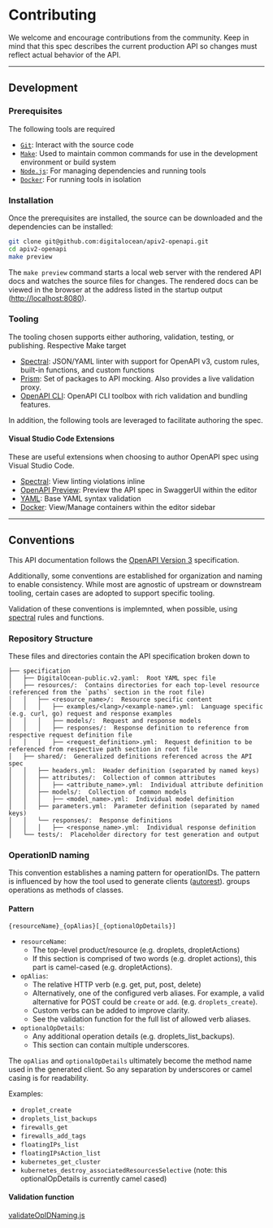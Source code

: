 # Contributing

We welcome and encourage contributions from the community.
Keep in mind that this spec describes the current production API so changes
must reflect actual behavior of the API.

---

## Development

### Prerequisites

The following tools are required

* [`Git`](https://git-scm.com/): Interact with the source code
* [`Make`](https://www.gnu.org/software/make/manual/make.html): Used to maintain
  common commands for use in the development environment or build system
* [`Node.js`](https://nodejs.org/): For managing dependencies and running tools
* [`Docker`](https://www.docker.com/get-started): For running tools in isolation

### Installation

Once the prerequisites are installed, the source can be downloaded and the
dependencies can be installed:

```bash
git clone git@github.com:digitalocean/apiv2-openapi.git
cd apiv2-openapi
make preview
```

The `make preview` command starts a local web server with the rendered API docs
and watches the source files for changes. The rendered docs can be viewed in
the browser at the address listed in the startup output (<http://localhost:8080>).

### Tooling

The tooling chosen supports either authoring, validation, testing, or
publishing. Respective Make target

* [Spectral](https://stoplight.io/open-source/spectral/): JSON/YAML linter with
  support for OpenAPI v3, custom rules, built-in functions, and custom functions
* [Prism](https://stoplight.io/open-source/prism/): Set of packages to API
  mocking. Also provides a live validation proxy.
* [OpenAPI CLI](https://github.com/Redocly/openapi-cli): OpenAPI CLI toolbox
  with rich validation and bundling features.

In addition, the following tools are leveraged to facilitate authoring the spec.

#### Visual Studio Code Extensions

These are useful extensions when choosing to author OpenAPI spec using Visual
Studio Code.

* [Spectral](https://marketplace.visualstudio.com/items?itemName=stoplight.spectral):
  View linting violations inline
* [OpenAPI Preview](https://marketplace.visualstudio.com/items?itemName=zoellner.openapi-preview):
  Preview the API spec in SwaggerUI within the editor
* [YAML](https://marketplace.visualstudio.com/items?itemName=redhat.vscode-yaml):
  Base YAML syntax validation
* [Docker](https://marketplace.visualstudio.com/items?itemName=ms-azuretools.vscode-docker):
  View/Manage containers within the editor sidebar

---

## Conventions

This API documentation follows the
[OpenAPI Version 3](https://swagger.io/specification/) specification.

Additionally, some conventions are established for organization and naming
to enable consistency. While most are agnostic of upstream or downstream
tooling, certain cases are adopted to support specific tooling.

Validation of these conventions is implemnted, when possible, using
[spectral]([spectral](.spectral.yml)) rules and functions.

### Repository Structure

These files and directories contain the API specification broken down to

```text
├── specification
│   ├── DigitalOcean-public.v2.yaml:  Root YAML spec file
│   ├── resources/:  Contains directories for each top-level resource (referenced from the `paths` section in the root file)
│   │   ├── <resource_name>/:  Resource specific content
│   │   │   ├── examples/<lang>/<example-name>.yml:  Language specific (e.g. curl, go) request and response examples
│   │   │   ├── models/:  Request and response models 
│   │   │   ├── responses/:  Response definition to reference from respective request definition file
│   │   │   ├── <request_definition>.yml:  Request definition to be referenced from respective path section in root file
│   ├── shared/:  Generalized definitions referenced across the API spec
│   │   ├── headers.yml:  Header definition (separated by named keys)
│   │   ├── attributes/:  Collection of common attributes
│   │   │   ├── <attribute_name>.yml:  Individual attribute definition
│   │   ├── models/:  Collection of common models
│   │   │   ├── <model_name>.yml:  Individual model definition
│   │   ├── parameters.yml:  Parameter definition (separated by named keys)
│   │   └── responses/:  Response definitions
│   │   │   ├── <response_name>.yml:  Individual response definition
│   └── tests/:  Placeholder directory for test generation and output
```

### OperationID naming

This convention establishes a naming pattern for operationIDs. The pattern is
influenced by how the tool used to generate clients
([autorest](https://azure.github.io/autorest/generate/how-autorest-generates-code-from-openapi.html#generating-operation-classes)).
groups operations as methods of classes.

#### Pattern

`{resourceName}_{opAlias}[_{optionalOpDetails}]`

* `resourceName`:
  * The top-level product/resource (e.g. droplets, dropletActions)
  * If this section is comprised of two words (e.g. droplet actions), this
    part is camel-cased (e.g. dropletActions).
* `opAlias`:
  * The relative HTTP verb (e.g. get, put, post, delete)
  * Alternatively, one of the configured verb aliases. For example, a valid
    alternative for POST could be `create` or `add`. (e.g. `droplets_create`).
  * Custom verbs can be added to improve clarity.
  * See the validation function for the full list of allowed verb aliases.
* `optionalOpDetails`:
  * Any additional operation details (e.g. droplets_list_backups).
  * This section can contain multiple underscores.

The `opAlias` and `optionalOpDetails` ultimately become the
method name used in the generated client. So any separation by underscores or
camel casing is for readability.

Examples:

* `droplet_create`
* `droplets_list_backups`
* `firewalls_get`
* `firewalls_add_tags`
* `floatingIPs_list`
* `floatingIPsAction_list`
* `kubernetes_get_cluster`
* `kubernetes_destroy_associatedResourcesSelective` (note: this
  optionalOpDetails is currently camel cased)

#### Validation function

[validateOpIDNaming.js](spectral/functions/validateOpIDNaming.js)